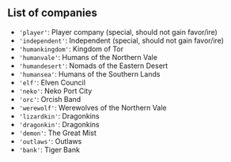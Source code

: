 ## List of companies

- `'player'`: Player company (special, should not gain favor/ire)
- `'independent'`: Independent (special, should not gain favor/ire)
- `'humankingdom'`: Kingdom of Tor
- `'humanvale'`: Humans of the Northern Vale 
- `'humandesert'`: Nomads of the Eastern Desert
- `'humansea'`: Humans of the Southern Lands
- `'elf'`: Elven Council
- `'neko'`: Neko Port City
- `'orc'`: Orcish Band
- `'werewolf'`: Werewolves of the Northern Vale
- `'lizardkin'`: Dragonkins
- `'dragonkin'`: Dragonkins
- `'demon'`: The Great Mist
- `'outlaws'`: Outlaws
- `'bank'`: Tiger Bank
